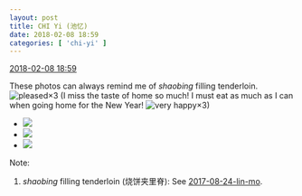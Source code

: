 ```yaml
---
layout: post
title: CHI Yi (池忆)
date: 2018-02-08 18:59
categories: [ 'chi-yi' ]
---
```


<div class="weibo-info">
  <a href="https://weibo.com/6117581836/G2bXHB3a4">2018-02-08 18:59</a>
</div>

These photos can always remind me of *shaobing* filling tenderloin. ![pleased](https://img.t.sinajs.cn/t4/appstyle/expression/ext/normal/0b/tootha_org.gif)×3 (I miss the taste of home so much! I must eat as much as I can when going home for the New Year! ![very happy](https://img.t.sinajs.cn/t4/appstyle/expression/ext/normal/58/mb_org.gif)×3)

<!-- more -->

<ul class="weibo-pic-list-1">
  <li class="weibo-pic">
    <a href="https://wx1.sinaimg.cn/mw690/006G0KuMgy1fo98n0zo89j30qo0ziq8n.jpg"><img src="https://wx1.sinaimg.cn/thumb150/006G0KuMgy1fo98n0zo89j30qo0ziq8n.jpg"/></a>
  </li>
  <li class="weibo-pic">
    <a href="https://wx4.sinaimg.cn/mw690/006G0KuMgy1fo98n00aquj30qo0zin3w.jpg"><img src="https://wx4.sinaimg.cn/thumb150/006G0KuMgy1fo98n00aquj30qo0zin3w.jpg"/></a>
  </li>
  <li class="weibo-pic">
    <a href="https://wx3.sinaimg.cn/mw690/006G0KuMgy1fo98n2blk0j30qo0zi44i.jpg"><img src="https://wx3.sinaimg.cn/thumb150/006G0KuMgy1fo98n2blk0j30qo0zi44i.jpg"/></a>
  </li>
</ul>

Note:
1. *shaobing* filling tenderloin (烧饼夹里脊): See [2017-08-24-lin-mo](../lin-mo/20170824.html).
